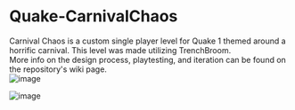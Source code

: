 # Quake-CarnivalChaos
Carnival Chaos is a custom single player level for Quake 1 themed around a horrific carnival. This level was made utilizing TrenchBroom.</br>
More info on the design process, playtesting, and iteration can be found on the repository's wiki page. </br>
![image](https://github.com/user-attachments/assets/9cec70b6-daf5-4308-89bc-2ee9205a41ec)

![image](https://github.com/user-attachments/assets/0bfeccd6-8652-4ee7-bbab-8f2c4608ad67)


